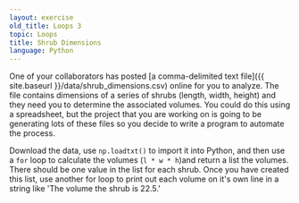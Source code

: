 ```yaml
---
layout: exercise
old_title: Loops 3
topic: Loops
title: Shrub Dimensions
language: Python
---
```


One of your collaborators has posted
[a comma-delimited text file]({{ site.baseurl }}/data/shrub_dimensions.csv) online for you to
analyze. The file contains dimensions of a series of shrubs (length, width,
height) and they need you to determine the associated volumes. You could do this
using a spreadsheet, but the project that you are working on is going to be
generating lots of these files so you decide to write a program to automate the
process.

Download the data, use `np.loadtxt()` to import it into Python, and then use a
`for` loop to calculate the volumes (`l * w * h`)and return a list the volumes. 
There should be one value in the list for each shrub. Once you have created this 
list, use another for loop to print out each volume on it's own line in a string 
like 'The volume the shrub is 22.5.'

